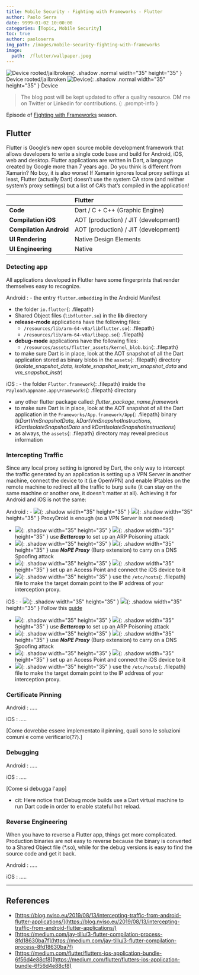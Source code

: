 ```yaml
---
title: Mobile Security - Fighting with Frameworks - Flutter
author: Paolo Serra
date: 9999-01-02 10:00:00
categories: [Topic, Mobile Security]
toc: true
author: paoloserra
img_path: /images/mobile-security-fighting-with-frameworks
image:
  path:  /flutter/wallpaper.jpeg
---
```


![Device rooted/jailbroken](device_rooted.png){: .shadow .normal width="35" height="35" }    Device rooted/jailbroken
![Device](device.png){: .shadow .normal width="35" height="35" }    Device

> The blog post will be kept updated to offer a quality resource. DM me on Twitter or Linkedin for contributions.
{: .prompt-info }

Episode of [Fighting with Frameworks](/posts/mobile-security-fighting-with-frameworks/) season.


## Flutter

Flutter is Google’s new open source mobile development framework that allows developers to write a single code base and build for Android, iOS, web and desktop. Flutter applications are written in Dart, a language created by Google more than 7 years ago. Do you think is different from Xamarin? No boy, it is also worse! If Xamarin ignores local proxy settings at least, Flutter (actually Dart) doesn’t use the system CA store (and neither system’s proxy settings) but a list of CA’s that’s compiled in the application!

|                                           | Flutter                                        |
|:------------------------------|:------------------------------------------|
|**Code**                             | Dart  / C + C++ (Graphic Engine) |
|**Compilation iOS**          | AOT (production) / JIT (development)    |
|**Compilation Android**  | AOT  (production) / JIT (development)   |
|**UI Rendering**               | Native Design Elements                             |
|**UI Engineering**            | Native  |

### Detecting app
All applications developed in Flutter have some fingerprints that render themselves easy to recognize.

Android
: - the entry `flutter.embedding` in the Android Manifest
  - the folder `io.flutter`{: .filepath}
  - Shared Object files (`libflutter.so`) in the **lib** directory
  - **release-mode** applications have the following files:
    - `/resources/lib/arm-64-v8a/libflutter.so`{: .filepath}
    - `/resources/lib/arm-64-v8a/libapp.so`{: .filepath}
  - **debug-mode** applications have the following files:
    - `/resources/assets/flutter_assets/kernel_blob.bin`{: .filepath}
  - to make sure Dart is in place, look at the AOT snapshot of all the Dart application stored as binary blobs in the `assets`{: .filepath} directory (*isolate_snapshot_data, isolate_snapshot_instr,vm_snapshot_data* and *vm_snapshot_instr*)

iOS
: - the folder `Flutter.framework`{: .filepath} inside the `Payload\appname.app\Frameworks`{: .filepath} directory
- any other flutter package called: *flutter_package_name.framework*
- to make sure Dart is in place, look at the AOT snapshot of all the Dart application in the `Frameworks/App.framework/App`{: .filepath} binary (*kDartVmSnapshotData, kDartVmSnapshotInstructions, kDartIsolateSnapshotData* and *kDartIsolateSnapshotInstructions*)
- as always, the `assets`{: .filepath} directory may reveal precious information


### Intercepting Traffic

Since any local proxy setting is ignored by Dart, the only way to intercept the traffic generated by an application is setting up a VPN Server in another machine, connect the device to it (i.e OpenVPN) and enable IPtables on the remote machine to redirect all the traffic to burp suite (it can stay on the same machine or another one, it doesn't matter at all).
Achieving it for Android and iOS is not the same:

Android
: - ![](device_rooted.png){: .shadow width="35" height="35" } ![](device.png){: .shadow width="35" height="35" }  ProxyDroid is enough (so a VPN Server is not needed)
- ![](device_rooted.png){: .shadow width="35" height="35" } ![](device.png){: .shadow width="35" height="35" }  use ***Bettercap*** to set up an ARP Poisoning attack
- ![](device_rooted.png){: .shadow width="35" height="35" } ![](device.png){: .shadow width="35" height="35" }  use ***NoPE Proxy*** (Burp extension) to carry on a DNS Spoofing attack
- ![](device_rooted.png){: .shadow width="35" height="35" } ![](device.png){: .shadow width="35" height="35" }  set up an Access Point and connect the iOS device to it
- ![](device_rooted.png){: .shadow width="35" height="35" } use the `/etc/hosts`{: .filepath} file to make the target domain point to the IP address of your interception proxy.

iOS
: - ![](device_rooted.png){: .shadow width="35" height="35" } ![](device.png){: .shadow width="35" height="35" }  Follow this [guide](https://blog.nviso.eu/2020/06/12/intercepting-flutter-traffic-on-ios/)
- ![](device_rooted.png){: .shadow width="35" height="35" } ![](device.png){: .shadow width="35" height="35" }  use ***Bettercap*** to set up an ARP Poisoning attack
- ![](device_rooted.png){: .shadow width="35" height="35" } ![](device.png){: .shadow width="35" height="35" }  use ***NoPE Proxy*** (Burp extension) to carry on a DNS Spoofing attack
- ![](device_rooted.png){: .shadow width="35" height="35" } ![](device.png){: .shadow width="35" height="35" }  set up an Access Point and connect the iOS device to it
- ![](device_rooted.png){: .shadow width="35" height="35" } use the `/etc/hosts`{: .filepath} file to make the target domain point to the IP address of your interception proxy.




### Certificate Pinning

Android
: .....

iOS
: .....

[Come dovrebbe essere implementato il pinning, quali sono le soluzioni comuni e come verificarlo(??).]

### Debugging

Android
: .....

iOS
: .....

[Come si debugga l'app]
- cit: Here notice that Debug mode builds use a Dart virtual machine to run Dart code in order to enable stateful hot reload.

### Reverse Engineering

When you have to reverse a Flutter app, things get more complicated. Production binaries are not easy to reverse because the binary is converted to a Shared Object file (*.so), while for the debug versions is easy to find the source code and get it back.

Android
: .....

iOS
: .....



---
## References

- [https://blog.nviso.eu/2019/08/13/intercepting-traffic-from-android-flutter-applications/](https://blog.nviso.eu/2019/08/13/intercepting-traffic-from-android-flutter-applications/)
- [https://medium.com/jay-tillu/3-flutter-compilation-process-8fd18630ba7f](https://medium.com/jay-tillu/3-flutter-compilation-process-8fd18630ba7f)
- [https://medium.com/flutter/flutters-ios-application-bundle-6f56d4e88cf8](https://medium.com/flutter/flutters-ios-application-bundle-6f56d4e88cf8)